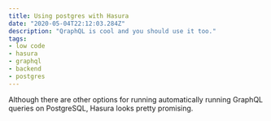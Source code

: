 ```yaml
---
title: Using postgres with Hasura
date: "2020-05-04T22:12:03.284Z"
description: "QraphQL is cool and you should use it too."
tags:
- low code
- hasura
- graphql
- backend
- postgres
---
```


Although there are other options for running automatically running GraphQL queries on PostgreSQL, Hasura looks pretty promising. 